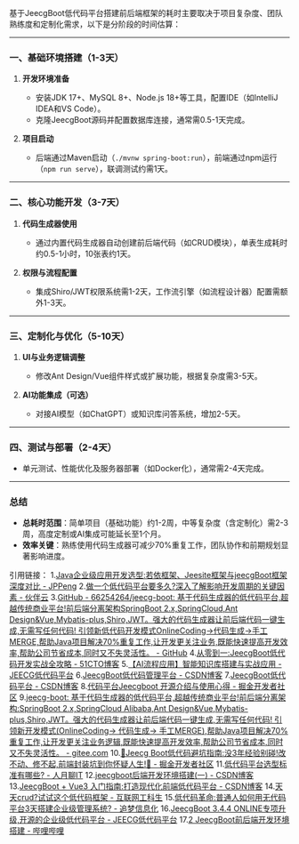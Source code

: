 基于JeecgBoot低代码平台搭建前后端框架的耗时主要取决于项目复杂度、团队熟练度和定制化需求，以下是分阶段的时间估算：

---

### 一、基础环境搭建（1-3天）
1. **开发环境准备**  
   - 安装JDK 17+、MySQL 8+、Node.js 18+等工具，配置IDE（如IntelliJ IDEA和VS Code）。  
   - 克隆JeecgBoot源码并配置数据库连接，通常需0.5-1天完成。  

2. **项目启动**  
   - 后端通过Maven启动（`./mvnw spring-boot:run`），前端通过npm运行（`npm run serve`），联调测试约需1天。  

---

### 二、核心功能开发（3-7天）
1. **代码生成器使用**  
   - 通过内置代码生成器自动创建前后端代码（如CRUD模块），单表生成耗时约0.5-1小时，10张表约1天。  

2. **权限与流程配置**  
   - 集成Shiro/JWT权限系统需1-2天，工作流引擎（如流程设计器）配置需额外1-3天。  

---

### 三、定制化与优化（5-10天）
1. **UI与业务逻辑调整**  
   - 修改Ant Design/Vue组件样式或扩展功能，根据复杂度需3-5天。  

2. **AI功能集成（可选）**  
   - 对接AI模型（如ChatGPT）或知识库问答系统，增加2-5天。  

---

### 四、测试与部署（2-4天）
- 单元测试、性能优化及服务器部署（如Docker化），通常需2-4天完成。  

---

### 总结
- **总耗时范围**：简单项目（基础功能）约1-2周，中等复杂度（含定制化）需2-3周，高度定制或AI集成可能延长至1个月。  
- **效率关键**：熟练使用代码生成器可减少70%重复工作，团队协作和前期规划显著影响进度。

引用链接：
1.[Java企业级应用开发选型:若依框架、Jeesite框架与jeecgBoot框架深度对比 - JPPeng](http://zhuanlan.zhihu.com/p/19927528208)
2.[做一个低代码平台要多久?深入了解影响开发周期的关键因素 - 伙伴云](https://www.huoban.com/yx-jiaocheng/b0QKGnn653Y80aQD.html)
3.[GitHub - 66254264/jeecg-boot: 基于代码生成器的低代码平台,超越传统商业平台!前后端分离架构SpringBoot 2.x,SpringCloud,Ant Design&Vue,Mybatis-plus,Shiro,JWT。强大的代码生成器让前后端代码一键生成,无需写任何代码! 引领新低代码开发模式OnlineCoding->代码生成->手工MERGE,帮助Java项目解决70%重复工作,让开发更关注业务,既能快速提高开发效率,帮助公司节省成本,同时又不失灵活性。 - GitHub](https://github.com/66254264/jeecg-boot)
4.[从零到一:JeecgBoot低代码开发实战全攻略 - 51CTO博客](https://blog.51cto.com/u_17399412/13903714)
5.[【AI流程应用】智能知识库搭建与实战应用 - JEECG低代码平台](http://zhuanlan.zhihu.com/p/1908579011908592374)
6.[JeecgBoot低代码管理平台 - CSDN博客](https://blog.csdn.net/liuyang___/article/details/148479030)
7.[JeecgBoot低代码平台 - CSDN博客](https://blog.csdn.net/qq_39308587/article/details/144589117)
8.[代码平台Jeecgboot 开源介绍与使用心得  - 掘金开发者社区](https://juejin.cn/post/7167001667957686303)
9.[jeecg-boot: 基于代码生成器的低代码平台,超越传统商业平台!前后端分离架构:SpringBoot 2.x,SpringCloud Alibaba,Ant Design&Vue,Mybatis-plus,Shiro,JWT。强大的代码生成器让前后端代码一键生成,无需写任何代码! 引领新开发模式(OnlineCoding-> 代码生成-> 手工MERGE),帮助Java项目解决70%重复工作,让开发更关注业务逻辑,既能快速提高开发效率,帮助公司节省成本,同时又不失灵活性。 - gitee.com](https://gitee.com/BuGMakersClub/jeecg-boot)
10.[🚨Jeecg Boot低代码避坑指南:没3年经验别碰!改不动、修不起,前端封装坑到你怀疑人生!💢  - 掘金开发者社区](https://juejin.cn/post/7512237186648473627)
11.[低代码平台选型标准有哪些? - 人月聊IT](http://www.zhihu.com/question/543041322/answer/1892129359713781343)
12.[jeecgboot后端开发环境搭建(一) - CSDN博客](https://blog.csdn.net/chengcheng9876/article/details/145873464)
13.[JeecgBoot + Vue3 入门指南:打造现代化前端低代码平台 - CSDN博客](https://blog.csdn.net/boyzhaotian/article/details/144692778)
14.[天天crud?试试这个低代码框架 - 互联网工科生](http://zhuanlan.zhihu.com/p/678111891)
15.[低代码革命:普通人如何用无代码平台3天搭建企业级管理系统? - 追梦信息化](https://baijiahao.baidu.com/s?id=1825460313602295146&wfr=spider&for=pc)
16.[JeecgBoot 3.4.4 ONLINE专项升级,开源的企业级低代码平台 - JEECG低代码平台](http://zhuanlan.zhihu.com/p/591217195)
17.[2 JeecgBoot前后端开发环境搭建 - 哔哩哔哩](https://www.bilibili.com/video/BV1F4421X7MG)